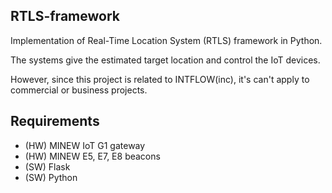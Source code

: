 ## RTLS-framework

Implementation of Real-Time Location System (RTLS) framework in Python.

The systems give the estimated target location and control the IoT devices.

However, since this project is related to INTFLOW(inc), it's can't apply to commercial or business projects.

## Requirements
- (HW) MINEW IoT G1 gateway
- (HW) MINEW E5, E7, E8 beacons
- (SW) Flask
- (SW) Python